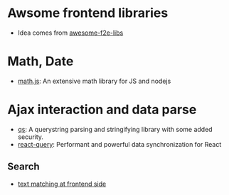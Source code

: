 # Awsome frontend libraries

- Idea comes from [awesome-f2e-libs](https://github.com/sorrycc/awesome-f2e-libs)


# Math, Date

-  [math.js](https://mathjs.org/): An extensive math library for JS and nodejs


# Ajax interaction and data parse

- [qs](https://www.npmjs.com/package/qs): A querystring parsing and stringifying library with some added security.
- [react-query](https://react-query.tanstack.com/):  Performant and powerful data synchronization for React

## Search
- [text matching at frontend side](https://www.npmjs.com/package/match-sorter)
